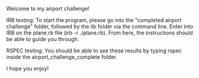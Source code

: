 Welcome to my airport challenge!

IRB testing:
To start the program, please go into the "completed airport challenge" folder, followed by the lib folder via the command line. Enter into IRB on the plane.rb file (irb -r ./plane.rb). From here, the instructions should be able to guide you through.

RSPEC testing: You should be able to see these results by typing rspec inside the airport_challenge_complete folder.

I hope you enjoy!
